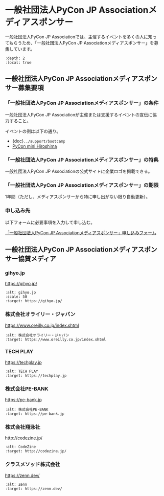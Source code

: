 # 一般社団法人PyCon JP Associationメディアスポンサー

一般社団法人PyCon JP Associationでは、主催するイベントを多くの人に知ってもらうため、「一般社団法人PyCon JP Associationメディアスポンサー」を募集しています。

```{contents} 目次
:depth: 2
:local: true
```

## 一般社団法人PyCon JP Associationメディアスポンサー募集要項

### 「一般社団法人PyCon JP Associationメディアスポンサー」の条件

一般社団法人PyCon JP Associationが主催または支援するイベントの宣伝に協力すること。

イベントの例は以下の通り。

- {doc}`../support/bootcamp`
- [PyCon mini Hiroshima](https://hiroshima.pycon.jp/)

### 「一般社団法人PyCon JP Associationメディアスポンサー」の特典

一般社団法人PyCon JP Associationの公式サイトに企業ロゴを掲載できる。

### 「一般社団法人PyCon JP Associationメディアスポンサー」の期限

1年間（ただし、メディアスポンサーから特に申し出がない限り自動更新）。

### 申し込み先

以下フォームに必要事項を入力して申し込む。

[「一般社団法人PyCon JP Associationメディアスポンサー」申し込みフォーム](https://docs.google.com/a/pycon.jp/forms/d/e/1FAIpQLScYv3BcZruZQj89tNyzbpcIA8spQzNwIiW9bC-vCQH3UDUaRA/viewform)

## 一般社団法人PyCon JP Associationメディアスポンサー協賛メディア

### gihyo.jp

<https://gihyo.jp/>

```{image} /_static/sponsor/media/logos/gihyo.png
:alt: gihyo.jp
:scale: 50
:target: https://gihyo.jp/
```

### 株式会社オライリー・ジャパン

<https://www.oreilly.co.jp/index.shtml>

```{image} /_static/sponsor/media/logos/oreilly.jpg
:alt: 株式会社オライリー・ジャパン
:target: https://www.oreilly.co.jp/index.shtml
```

### TECH PLAY

<https://techplay.jp>

```{image} /_static/sponsor/media/logos/techplay_logo.png
:alt: TECH PLAY
:target: https://techplay.jp
```

### 株式会社PE-BANK

<https://pe-bank.jp>

```{image} /_static/sponsor/media/logos/PE-BANK.jpg
:alt: 株式会社PE-BANK
:target: https://pe-bank.jp
```

### 株式会社翔泳社

<http://codezine.jp/>

```{image} /_static/sponsor/media/logos/codezine.png
:alt: CodeZine
:target: http://codezine.jp/
```

### クラスメソッド株式会社

<https://zenn.dev/>

```{image} /_static/sponsor/media/logos/zenn.png
:alt: Zenn
:target: https://zenn.dev/
```
